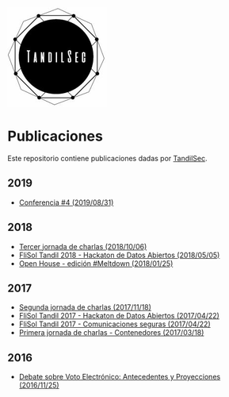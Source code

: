 
[![TandilSec logo](TandilSec-Logo-small.jpg)](https://www.meetup.com/TandilSec/)

# Publicaciones

Este repositorio contiene publicaciones dadas por [TandilSec](https://www.meetup.com/TandilSec/).

## 2019

* [Conferencia #4 (2019/08/31)](charlas-2019-agosto/README.md)

## 2018

* [Tercer jornada de charlas (2018/10/06)](charlas-2018-octubre/README.md)
* [FliSol Tandil 2018 - Hackaton de Datos Abiertos (2018/05/05)](https://github.com/TandilSec/hackathon-flisol2018)
* [Open House - edición #Meltdown (2018/01/25)](https://www.meetup.com/TandilSec/events/247057087/)

## 2017

* [Segunda jornada de charlas (2017/11/18)](charlas-2017-noviembre/README.md)
* [FliSol Tandil 2017 - Hackaton de Datos Abiertos (2017/04/22)](https://github.com/TandilSec/hackathon-flisol2017)
* [FliSol Tandil 2017 - Comunicaciones seguras (2017/04/22)](comunicaciones-seguras/README.md)
* [Primera jornada de charlas - Contenedores (2017/03/18)](charlas-2017-marzo/README.md)

## 2016

* [Debate sobre Voto Electrónico: Antecedentes y Proyecciones (2016/11/25)](voto-electronico/README.md)
